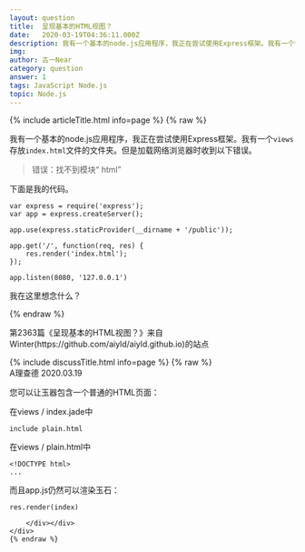 ```yaml
---
layout: question
title:  呈现基本的HTML视图？
date:   2020-03-19T04:36:11.000Z
description: 我有一个基本的node.js应用程序，我正在尝试使用Express框架。我有一个views存放index.html文件的文件夹。但是加载网络浏览器时收到以...
img: 
author: 古一Near
category: question
answer: 1
tags: JavaScript Node.js
topic: Node.js
---
```

<div class="article-root">
  <div class="article">
    {% include articleTitle.html info=page %}
    {% raw %}
    <div class="article-content"><p><font style="vertical-align: inherit;"><font style="vertical-align: inherit;">我有一个基本的node.js应用程序，我正在尝试使用Express框架。</font><font style="vertical-align: inherit;">我有一个</font></font><code>views</code><font style="vertical-align: inherit;"><font style="vertical-align: inherit;">存放</font></font><code>index.html</code><font style="vertical-align: inherit;"><font style="vertical-align: inherit;">文件的文件夹。</font><font style="vertical-align: inherit;">但是加载网络浏览器时收到以下错误。</font></font></p>

<blockquote>
  <p><font style="vertical-align: inherit;"><font style="vertical-align: inherit;">错误：找不到模块“ html”</font></font></p>
</blockquote>

<p><font style="vertical-align: inherit;"><font style="vertical-align: inherit;">下面是我的代码。  </font></font></p>

<pre><code>var express = require('express');<font></font>
var app = express.createServer();<font></font>
<font></font>
app.use(express.staticProvider(__dirname + '/public'));<font></font>
<font></font>
app.get('/', function(req, res) {<font></font>
    res.render('index.html');<font></font>
});<font></font>
<font></font>
app.listen(8080, '127.0.0.1')<font></font>
</code></pre>

<p><font style="vertical-align: inherit;"><font style="vertical-align: inherit;">我在这里想念什么？</font></font></p></div>
    {% endraw %}
  </div>
  <p class="winter_mark">第2363篇《呈现基本的HTML视图？》来自Winter(https://github.com/aiyld/aiyld.github.io)的站点</p>
  <div class="discuss-wrapper">
    {% include discussTitle.html info=page %}
    {% raw %}
    <div class="discuss-list">
    <div class="discuss-item">
        <div class="discuss-parent">
          <div class="discuss-meta">
            <span class="discuss-user">A理查德</span>
            <span class="discuss-time">2020.03.19</span>
          </div>
          <div class="discuss-comment"><p><font style="vertical-align: inherit;"><font style="vertical-align: inherit;">您可以让玉器包含一个普通的HTML页面：</font></font></p>

<p><font style="vertical-align: inherit;"><font style="vertical-align: inherit;">在views / index.jade中</font></font></p>

<pre><code>include plain.html
</code></pre>

<p><font style="vertical-align: inherit;"><font style="vertical-align: inherit;">在views / plain.html中</font></font></p>

<pre><code>&lt;!DOCTYPE html&gt;<font></font>
...<font></font>
</code></pre>

<p><font style="vertical-align: inherit;"><font style="vertical-align: inherit;">而且app.js仍然可以渲染玉石：</font></font></p>

<pre><code>res.render(index)
</code></pre></div>
        </div></div>
    </div>
    {% endraw %}
  </div>
<div>
